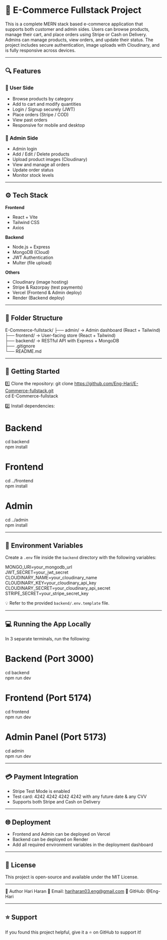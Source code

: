 # 🛒 E-Commerce Fullstack Project

This is a complete MERN stack based e-commerce application that supports both customer and admin sides. Users can browse products, manage their cart, and place orders using Stripe or Cash on Delivery. Admins can manage products, view orders, and update their status. The project includes secure authentication, image uploads with Cloudinary, and is fully responsive across devices.

---

## 🔍 Features

### 👤 User Side
- Browse products by category
- Add to cart and modify quantities
- Login / Signup securely (JWT)
- Place orders (Stripe / COD)
- View past orders
- Responsive for mobile and desktop

### 🔐 Admin Side
- Admin login
- Add / Edit / Delete products
- Upload product images (Cloudinary)
- View and manage all orders
- Update order status
- Monitor stock levels

---

## ⚙️ Tech Stack

**Frontend**
- React + Vite
- Tailwind CSS
- Axios

**Backend**
- Node.js + Express
- MongoDB (Cloud)
- JWT Authentication
- Multer (file upload)

**Others**
- Cloudinary (image hosting)
- Stripe & Razorpay (test payments)
- Vercel (Frontend & Admin deploy)
- Render (Backend deploy)

---

## 📁 Folder Structure


E-Commerce-fullstack/
├── admin/       → Admin dashboard (React + Tailwind)  
├── frontend/    → User-facing store (React + Tailwind)  
├── backend/     → RESTful API with Express + MongoDB  
├── .gitignore  
└── README.md

---

## 🚀 Getting Started

1️⃣ Clone the repository:
git clone https://github.com/Eng-Hari/E-Commerce-fullstack.git  
cd E-Commerce-fullstack

2️⃣ Install dependencies:

# Backend  
cd backend  
npm install  

# Frontend  
cd ../frontend  
npm install  

# Admin  
cd ../admin  
npm install  

---

## 🔐 Environment Variables

Create a `.env` file inside the `backend` directory with the following variables:

MONGO_URI=your_mongodb_url  
JWT_SECRET=your_jwt_secret  
CLOUDINARY_NAME=your_cloudinary_name  
CLOUDINARY_KEY=your_cloudinary_api_key  
CLOUDINARY_SECRET=your_cloudinary_api_secret  
STRIPE_SECRET=your_stripe_secret_key  

💡 Refer to the provided `backend/.env.template` file.

---

## 💻 Running the App Locally

In 3 separate terminals, run the following:

# Backend (Port 3000)  
cd backend  
npm run dev  

# Frontend (Port 5174)  
cd frontend  
npm run dev  

# Admin Panel (Port 5173)  
cd admin  
npm run dev  

---

## 💳 Payment Integration

- Stripe Test Mode is enabled  
- Test card: 4242 4242 4242 4242 with any future date & any CVV  
- Supports both Stripe and Cash on Delivery

---

## 🌐 Deployment

- Frontend and Admin can be deployed on Vercel  
- Backend can be deployed on Render  
- Add all required environment variables in the deployment dashboard

---

## 📜 License

This project is open-source and available under the MIT License.

---

👤 Author
Hari Haran
📧 Email: hariharan03.eng@gmail.com
🔗 GitHub: @Eng-Hari

---

## ⭐️ Support

If you found this project helpful, give it a ⭐ on GitHub to support it!
